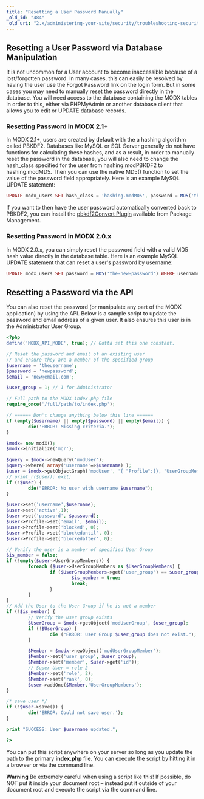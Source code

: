 ```yaml
---
title: "Resetting a User Password Manually"
_old_id: "484"
_old_uri: "2.x/administering-your-site/security/troubleshooting-security/resetting-a-user-password-manually"
---
```


## Resetting a User Password via Database Manipulation

It is not uncommon for a User account to become inaccessible because of a lost/forgotten password. In many cases, this can easily be resolved by having the user use the Forgot Password link on the login form. But in some cases you may need to manually reset the password directly in the database. You will need access to the database containing the MODX tables in order to this, either via PHPMyAdmin or another database client that allows you to edit or UPDATE database records.

### Resetting Password in MODX 2.1+

In MODX 2.1+, users are created by default with the a hashing algorithm called PBKDF2. Databases like MySQL or SQL Server generally do not have functions for calculating these hashes, and as a result, in order to manually reset the password in the database, you will also need to change the hash\_class specified for the user from hashing.modPBKDF2 to hashing.modMD5. Then you can use the native MD5() function to set the value of the password field appropriately. Here is an example MySQL UPDATE statement:

``` php 
UPDATE modx_users SET hash_class = 'hashing.modMD5', password = MD5('the-new-password') WHERE username = 'theusername';
```

If you want to then have the user password automatically converted back to PBKDF2, you can install the [pbkdf2Convert Plugin](http://modx.com/extras/package/pbkdf2convert) available from Package Management.

### Resetting Password in MODX 2.0.x

In MODX 2.0.x, you can simply reset the password field with a valid MD5 hash value directly in the database table. Here is an example MySQL UPDATE statement that can reset a user's password by username:

``` php 
UPDATE modx_users SET password = MD5('the-new-password') WHERE username = 'theusername';
```

## Resetting a Password via the API

You can also reset the password (or manipulate any part of the MODX application) by using the API. Below is a sample script to update the password and email address of a given user. It also ensures this user is in the Administrator User Group.

``` php 
<?php
define('MODX_API_MODE', true); // Gotta set this one constant.

// Reset the password and email of an existing user
// and ensure they are a member of the specified group
$username = 'theusername';
$password = 'newpassword';
$email = 'new@email.com';

$user_group = 1; // 1 for Administrator 

// Full path to the MODX index.php file
require_once('/full/path/to/index.php');

// ====== Don't change anything below this line ======
if (empty($username) || empty($password) || empty($email)) {
        die('ERROR: Missing criteria.');
}

$modx= new modX();
$modx->initialize('mgr');

$query = $modx->newQuery('modUser');
$query->where( array('username'=>$username) );
$user = $modx->getObjectGraph('modUser', '{ "Profile":{}, "UserGroupMembers":{} }', $query);
// print_r($user); exit;
if (!$user) {
        die("ERROR: No user with username $username");
}

$user->set('username',$username);
$user->set('active',1);
$user->set('password', $password);
$user->Profile->set('email', $email);
$user->Profile->set('blocked', 0);
$user->Profile->set('blockeduntil', 0);
$user->Profile->set('blockedafter', 0);

// Verify the user is a member of specified User Group
$is_member = false;
if (!empty($user->UserGroupMembers)) {
        foreach ($user->UserGroupMembers as $UserGroupMembers) {
                if ($UserGroupMembers->get('user_group') == $user_group) {
                        $is_member = true;
                        break;                  
                }
        }
}
// Add the User to the User Group if he is not a member
if (!$is_member) {
        // Verify the user group exists
        $UserGroup = $modx->getObject('modUserGroup', $user_group);
        if (!$UserGroup) {
                die ("ERROR: User Group $user_group does not exist.");
        }

        $Member = $modx->newObject('modUserGroupMember');
        $Member->set('user_group', $user_group); 
        $Member->set('member', $user->get('id'));
        // Super User = role 2
        $Member->set('role', 2); 
        $Member->set('rank', 0);
        $user->addOne($Member,'UserGroupMembers');
}

/* save user */
if (!$user->save()) {
        die('ERROR: Could not save user.');
}

print "SUCCESS: User $username updated.";

?>
```

You can put this script anywhere on your server so long as you update the path to the primary **index.php** file. You can execute the script by hitting it in a browser or via the command line.

**Warning**
Be extremely careful when using a script like this! If possible, do NOT put it inside your document root – instead put it outside of your document root and execute the script via the command line.